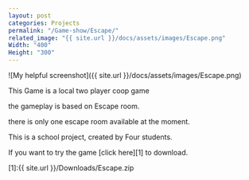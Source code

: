 ```yaml
---
layout: post
categories: Projects
permalink: "/Game-show/Escape/"
related_image: "{{ site.url }}/docs/assets/images/Escape.png"
Width: "400"
Height: "300"
---
```

![My helpful screenshot]({{ site.url }}/docs/assets/images/Escape.png)

This Game is a local two player coop game

the gameplay is based on Escape room.

there is only one escape room available at the moment.



This is a school project, created by Four students.

If you want to try the game [click here][1] to download.

[1]:{{ site.url }}/Downloads/Escape.zip